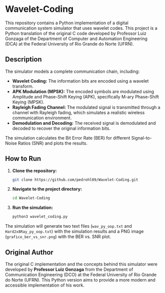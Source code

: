 # Wavelet-Coding

This repository contains a Python implementation of a digital communication system simulator that uses wavelet codes. This project is a Python translation of the original C code developed by Professor Luiz Gonzaga of the Department of Computer and Automation Engineering (DCA) at the Federal University of Rio Grande do Norte (UFRN).

## Description

The simulator models a complete communication chain, including:

* **Wavelet Coding:** The information bits are encoded using a wavelet transform.
* **APK Modulation (MPSK):** The encoded symbols are modulated using Amplitude and Phase-Shift Keying (APK), specifically M-ary Phase-Shift Keying (MPSK).
* **Rayleigh Fading Channel:** The modulated signal is transmitted through a channel with Rayleigh fading, which simulates a realistic wireless communication environment.
* **Demodulation and Decoding:** The received signal is demodulated and decoded to recover the original information bits.

The simulation calculates the Bit Error Rate (BER) for different Signal-to-Noise Ratios (SNR) and plots the results.

## How to Run

1.  **Clone the repository:**
    ```bash
    git clone https://github.com/pedrohl09/Wavelet-Coding.git
    ```
2.  **Navigate to the project directory:**
    ```bash
    cd Wavelet-Coding
    ```
3.  **Run the simulation:**
    ```bash
    python3 wavelet_coding.py
    ```

The simulation will generate two text files (`wav_py_oop.txt` and `Hard2x8Ray_py_oop.txt`) with the simulation results and a PNG image (`grafico_ber_vs_snr.png`) with the BER vs. SNR plot.

## Original Author

The original C implementation and the concepts behind this simulator were developed by **Professor Luiz Gonzaga** from the Department of Communication Engineering (DCO) at the Federal University of Rio Grande do Norte (UFRN). This Python version aims to provide a more modern and accessible implementation of his work.
